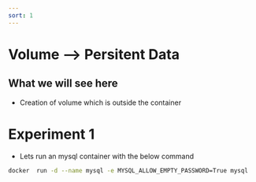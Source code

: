 ```yaml
---
sort: 1
---
```


# Volume --> Persitent Data

## What we will see here
* Creation of volume which is outside the container 

# Experiment 1
 * Lets run an mysql container with the below command
```bash
docker  run -d --name mysql -e MYSQL_ALLOW_EMPTY_PASSWORD=True mysql
```


